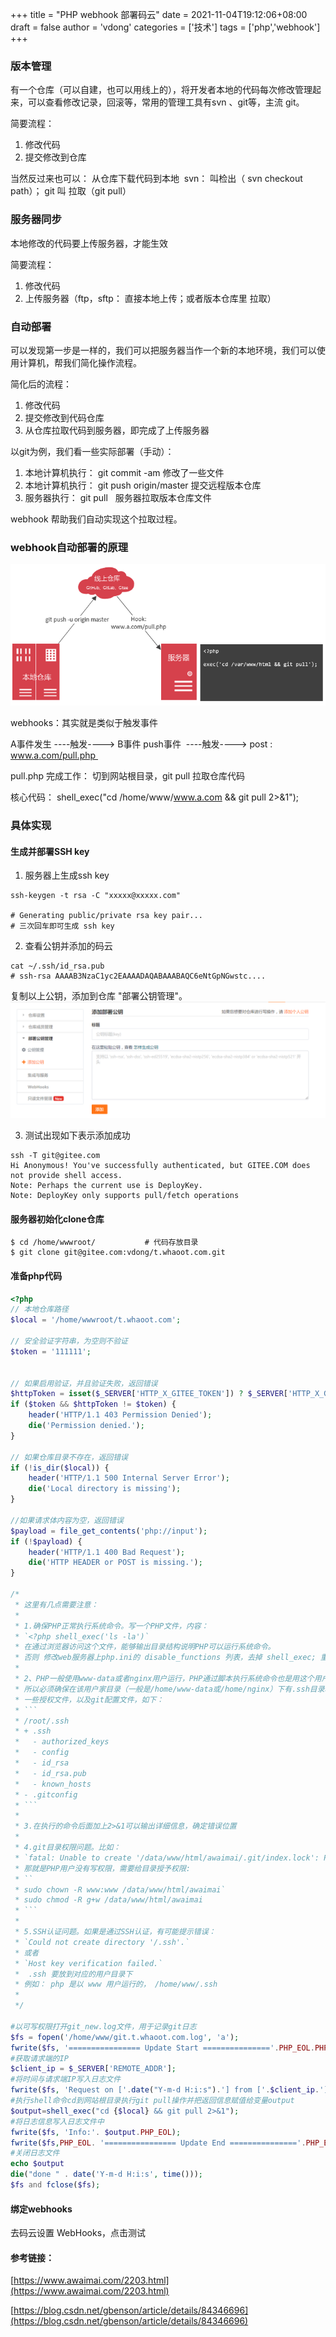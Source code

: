 +++
title = "PHP webhook 部署码云"
date = 2021-11-04T19:12:06+08:00
draft = false
author = 'vdong'
categories = ['技术'] 
tags = ['php','webhook']
+++

### 版本管理
有一个仓库（可以自建，也可以用线上的），将开发者本地的代码每次修改管理起来，可以查看修改记录，回滚等，常用的管理工具有svn 、git等，主流 git。


简要流程：

1. 修改代码
1. 提交修改到仓库

当然反过来也可以： 从仓库下载代码到本地  svn： 叫检出（ svn checkout path）； git 叫 拉取（git pull）

### 服务器同步
本地修改的代码要上传服务器，才能生效

简要流程：

1. 修改代码
1. 上传服务器（ftp，sftp： 直接本地上传；或者版本仓库里 拉取）


### 自动部署
可以发现第一步是一样的，我们可以把服务器当作一个新的本地环境，我们可以使用计算机，帮我们简化操作流程。

简化后的流程：

1. 修改代码
1. 提交修改到代码仓库
1. 从仓库拉取代码到服务器，即完成了上传服务器


以git为例，我们看一些实际部署（手动）：

1. 本地计算机执行： git commit -am 修改了一些文件
1. 本地计算机执行： git push origin/master 提交远程版本仓库
1. 服务器执行： git pull   服务器拉取版本仓库文件



webhook 帮助我们自动实现这个拉取过程。


### webhook自动部署的原理
![image.png](/imgs/1569555266752-382fa00b-2f12-4b46-b344-7c97742885b5.png)


webhooks：其实就是类似于触发事件


A事件发生 ----触发----> B事件
push事件  ----触发----> post : www.a.com/pull.php 


pull.php 完成工作： 切到网站根目录，git pull 拉取仓库代码


核心代码： shell_exec("cd /home/www/www.a.com && git pull 2>&1");


### 具体实现
#### 生成并部署SSH key

1. 服务器上生成ssh key
```shell
ssh-keygen -t rsa -C "xxxxx@xxxxx.com"  

# Generating public/private rsa key pair...
# 三次回车即可生成 ssh key
```

2. 查看公钥并添加的码云
```shell
cat ~/.ssh/id_rsa.pub
# ssh-rsa AAAAB3NzaC1yc2EAAAADAQABAAABAQC6eNtGpNGwstc....
```
复制以上公钥，添加到仓库 "部署公钥管理"。
![image.png](/imgs/1571716634885-6da18983-92e0-4a7d-b2aa-255889f0e068.png)

3. 测试出现如下表示添加成功

```shell
ssh -T git@gitee.com
Hi Anonymous! You've successfully authenticated, but GITEE.COM does not provide shell access.
Note: Perhaps the current use is DeployKey.
Note: DeployKey only supports pull/fetch operations
```

#### 服务器初始化clone仓库
```shell
$ cd /home/wwwroot/           # 代码存放目录
$ git clone git@gitee.com:vdong/t.whaoot.com.git
```

#### 准备php代码


```php
<?php
// 本地仓库路径
$local = '/home/wwwroot/t.whaoot.com';

// 安全验证字符串，为空则不验证
$token = '111111';


// 如果启用验证，并且验证失败，返回错误
$httpToken = isset($_SERVER['HTTP_X_GITEE_TOKEN']) ? $_SERVER['HTTP_X_GITEE_TOKEN'] : '';
if ($token && $httpToken != $token) {
    header('HTTP/1.1 403 Permission Denied');
    die('Permission denied.');
}

// 如果仓库目录不存在，返回错误
if (!is_dir($local)) {
    header('HTTP/1.1 500 Internal Server Error');
    die('Local directory is missing');
}

//如果请求体内容为空，返回错误
$payload = file_get_contents('php://input');
if (!$payload) {
    header('HTTP/1.1 400 Bad Request');
    die('HTTP HEADER or POST is missing.');
}

/*
 * 这里有几点需要注意：
 *
 * 1.确保PHP正常执行系统命令。写一个PHP文件，内容：
 * `<?php shell_exec('ls -la')`
 * 在通过浏览器访问这个文件，能够输出目录结构说明PHP可以运行系统命令。
 * 否则 修改web服务器上php.ini的 disable_functions 列表，去掉 shell_exec; 重启php-fpm服务
 *
 * 2、PHP一般使用www-data或者nginx用户运行，PHP通过脚本执行系统命令也是用这个用户，
 * 所以必须确保在该用户家目录（一般是/home/www-data或/home/nginx）下有.ssh目录和
 * 一些授权文件，以及git配置文件，如下：
 * ```
 * /root/.ssh
 * + .ssh
 *   - authorized_keys
 *   - config
 *   - id_rsa
 *   - id_rsa.pub
 *   - known_hosts
 * - .gitconfig
 * ```
 *
 * 3.在执行的命令后面加上2>&1可以输出详细信息，确定错误位置
 *
 * 4.git目录权限问题。比如：
 * `fatal: Unable to create '/data/www/html/awaimai/.git/index.lock': Permission denied`
 * 那就是PHP用户没有写权限，需要给目录授予权限:
 * ``
 * sudo chown -R www:www /data/www/html/awaimai`
 * sudo chmod -R g+w /data/www/html/awaimai
 * ```
 *
 * 5.SSH认证问题。如果是通过SSH认证，有可能提示错误：
 * `Could not create directory '/.ssh'.`
 * 或者
 * `Host key verification failed.`
 *  .ssh 要放到对应的用户目录下
 * 例如： php 是以 www 用户运行的， /home/www/.ssh
 *
 */

#以可写权限打开git_new.log文件，用于记录git日志
$fs = fopen('/home/www/git.t.whaoot.com.log', 'a');
fwrite($fs, '================ Update Start ==============='.PHP_EOL.PHP_EOL);
#获取请求端的IP
$client_ip = $_SERVER['REMOTE_ADDR'];
#将时间与请求端IP写入日志文件
fwrite($fs, 'Request on ['.date("Y-m-d H:i:s").'] from ['.$client_ip.']'.PHP_EOL);
#执行shell命令cd到网站根目录执行git pull操作并把返回信息赋值给变量output
$output=shell_exec("cd {$local} && git pull 2>&1");
#将日志信息写入日志文件中
fwrite($fs, 'Info:'. $output.PHP_EOL);
fwrite($fs,PHP_EOL. '================ Update End ==============='.PHP_EOL.PHP_EOL);
#关闭日志文件
echo $output
die("done " . date('Y-m-d H:i:s', time()));
$fs and fclose($fs);
```
#### 绑定webhooks
去码云设置 WebHooks，点击测试


#### 参考链接：
[https://www.awaimai.com/2203.html](https://www.awaimai.com/2203.html)

[https://blog.csdn.net/gbenson/article/details/84346696](https://blog.csdn.net/gbenson/article/details/84346696)
